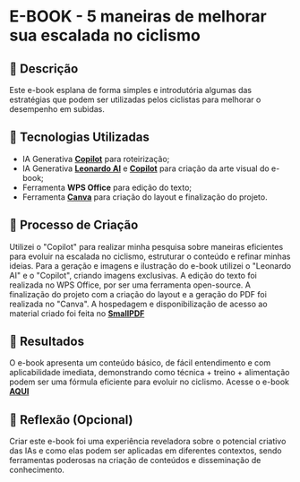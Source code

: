 # E-BOOK - 5 maneiras de melhorar sua escalada no ciclismo

## 📒 Descrição
Este e-book esplana de forma simples e introdutória algumas das estratégias que podem ser utilizadas pelos ciclistas para melhorar o desempenho em subidas.

## 🤖 Tecnologias Utilizadas
- IA Generativa **[Copilot](https://copilot.microsoft.com)** para roteirização;
- IA Generativa **[Leonardo AI](https://leonardo.ai)** e **[Copilot](https://copilot.microsoft.com)** para criação da arte visual do e-book;
- Ferramenta **WPS Office** para edição do texto;
- Ferramenta **[Canva](https://canva.com)** para criação do layout e finalização do projeto.

## 🧐 Processo de Criação
Utilizei o "Copilot" para realizar minha pesquisa sobre maneiras eficientes para evoluir na escalada no ciclismo, estruturar o conteúdo e refinar minhas ideias. Para a geração e imagens e ilustração do e-book utilizei o "Leonardo AI" e o "Copilot", criando imagens exclusivas. A edição do texto foi realizada no WPS Office, por ser uma ferramenta open-source. A finalização do projeto com a criação do layout e a geração do PDF foi realizada no "Canva". A hospedagem e disponibilização de acesso ao material criado foi feita no **[SmallPDF](http://smallpdf.com)**

## 🚀 Resultados
O e-book apresenta um conteúdo básico, de fácil entendimento e com aplicabilidade imediata, demonstrando como técnica + treino + alimentação podem ser uma fórmula eficiente para evoluir no ciclismo.
Acesse o e-book **[AQUI](https://smallpdf.com/pt/file#s=fc9ef22c-2bcf-4c9f-a35f-851b6650b607)**

## 💭 Reflexão (Opcional)
Criar este e-book foi uma experiência reveladora sobre o potencial criativo das IAs e como elas podem ser aplicadas em diferentes contextos, sendo ferramentas poderosas na criação de conteúdos e disseminação de conhecimento.

